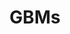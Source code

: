 ---
title: GBMs
linktitle: GBMs

# Optional header image (relative to `static/img/` folder).
header:
  caption: ""
  image: ""

# DO NOT MODIFY BELOW THIS LINE -------
layout: docs
type: meetings

menu_name: groups

menu:
  main:
    # parent: Groups
  groups:
    # parent: Groups
  gbms:
---